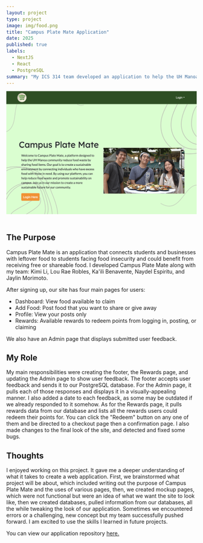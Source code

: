 ```yaml
---
layout: project
type: project
image: img/food.png
title: "Campus Plate Mate Application"
date: 2025
published: true
labels:
  - NextJS
  - React
  - PostgreSQL
summary: "My ICS 314 team developed an application to help the UH Manoa community reduce food waste."
---
```


<div class="text-center p-4">
    <img width="600px" src="../img/plate-mate-home.png" class="img-thumbnail" alt="Campus Plate Mate Home Page (Before Login)" >
</div>
<br>

## The Purpose
Campus Plate Mate is an application that connects students and businesses with leftover food to students facing food insecurity and could benefit from receiving free or shareable food. I developed Campus Plate Mate along with my team: Kimi Li, Lou Rae Robles, Ka'ili Benavente, Naydel Espiritu, and Jaylin Morimoto.

After signing up, our site has four main pages for users:
- Dashboard: View food available to claim
- Add Food: Post food that you want to share or give away
- Profile: View your posts only
- Rewards: Available rewards to redeem points from logging in, posting, or claiming

We also have an Admin page that displays submitted user feedback.

## My Role
My main responsibilities were creating the footer, the Rewards page, and updating the Admin page to show user feedback. The footer accepts user feedback and sends it to our PostgreSQL database. For the Admin page, it pulls each of those responses and displays it in a visually-appealing manner. I also added a date to each feedback, as some may be outdated if we already responded to it somehow. As for the Rewards page, it pulls rewards data from our database and lists all the rewards users could redeem their points for. You can click the "Redeem" button on any one of them and be directed to a checkout page then a confirmation page. I also made changes to the final look of the site, and detected and fixed some bugs.  

## Thoughts

I enjoyed working on this project. It gave me a deeper understanding of what it takes to create a web application. First, we brainstormed what project will be about, which included writing out the purpose of Campus Plate Mate and the uses of various pages, then, we created mockup pages, which were not functional but were an idea of what we want the site to look like, then we created databases, pulled information from our databases, all the while tweaking the look of our application. Sometimes we encountered errors or a challenging, new concept but my team successfully pushed forward. I am excited to use the skills I learned in future projects.

You can view our application repository [here.](https://github.com/campusplatemate/application)
